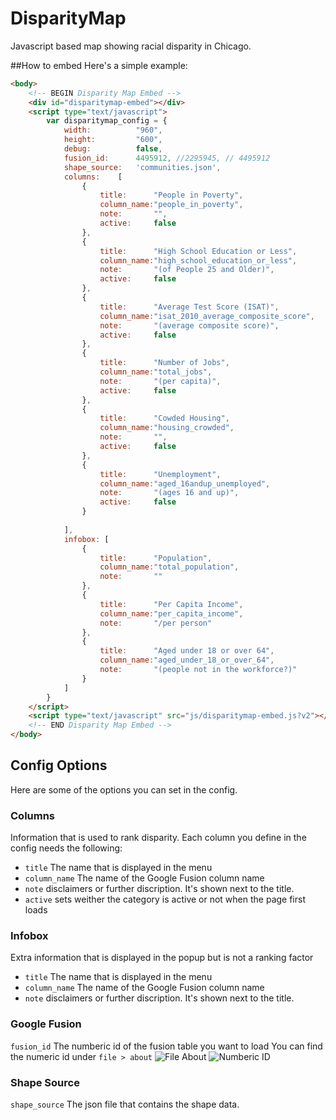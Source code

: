 DisparityMap
============

Javascript based map showing racial disparity in Chicago.

##How to embed
Here's a simple example:
```html
<body>
	<!-- BEGIN Disparity Map Embed -->
	<div id="disparitymap-embed"></div>
	<script type="text/javascript">
	    var disparitymap_config = {
			width:			"960",
			height:			"600",
			debug:			false,
			fusion_id:		4495912, //2295945, // 4495912
			shape_source:	'communities.json',
			columns:	[
				{
					title:		"People in Poverty",
					column_name:"people_in_poverty",
					note:		"",
					active:		false
				},
				{
					title:		"High School Education or Less",
					column_name:"high_school_education_or_less",
					note:		"(of People 25 and Older)",
					active:		false
				},
				{
					title:		"Average Test Score (ISAT)",
					column_name:"isat_2010_average_composite_score",
					note:		"(average composite score)",
					active:		false
				},
				{
					title:		"Number of Jobs",
					column_name:"total_jobs",
					note:		"(per capita)",
					active:		false
				},
				{
					title:		"Cowded Housing",
					column_name:"housing_crowded",
					note:		"",
					active:		false
				},
				{
					title:		"Unemployment",
					column_name:"aged_16andup_unemployed",
					note:		"(ages 16 and up)",
					active:		false
				}
						
			],
			infobox: [
				{
					title:		"Population",
					column_name:"total_population",
					note:		""
				},
				{
					title:		"Per Capita Income",
					column_name:"per_capita_income",
					note:		"/per person"
				},
				{
					title:		"Aged under 18 or over 64",
					column_name:"aged_under_18_or_over_64",
					note:		"(people not in the workforce?)"
				}
			]
		}
	</script>
	<script type="text/javascript" src="js/disparitymap-embed.js?v2"></script>
	<!-- END Disparity Map Embed -->
</body>
```

## Config Options
Here are some of the options you can set in the config.

### Columns
Information that is used to rank disparity. Each column you define in the config needs the following:
* `title` The name that is displayed in the menu
* `column_name` The name of the Google Fusion column name
* `note` disclaimers or further discription. It's shown next to the title.
* `active` sets weither the category is active or not when the page first loads

### Infobox
Extra information that is displayed in the popup but is not a ranking factor
* `title` The name that is displayed in the menu
* `column_name` The name of the Google Fusion column name
* `note` disclaimers or further discription. It's shown next to the title.

### Google Fusion
`fusion_id` The numberic id of the fusion table you want to load
You can find the numeric id under `file > about`
![File About](http://24p.co/screenshots/DisparityMap-Fusiontable-about.png)
![Numberic ID](http://24p.co/screenshots/DisparityMap-NumbericID.png)

### Shape Source
`shape_source` The json file that contains the shape data.
